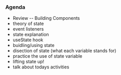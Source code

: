 ### Agenda

- Review -- Building Components
- theory of state
- event listeners
- state explanation
- useState hook
- buidling/using state
- disection of state (what each variable stands for)
- practice the use of state variable
- lifting state up!
- talk about todays activities